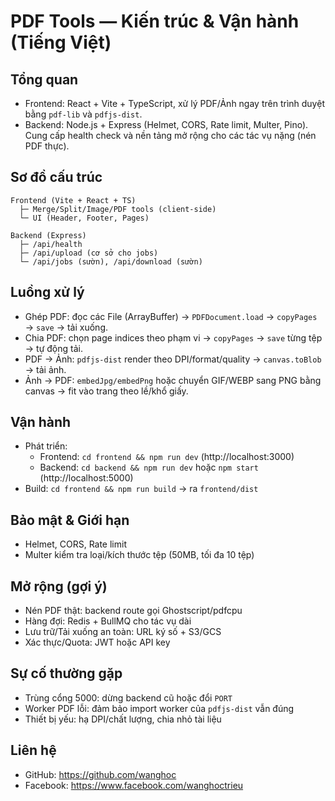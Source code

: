 # PDF Tools — Kiến trúc & Vận hành (Tiếng Việt)

## Tổng quan

- Frontend: React + Vite + TypeScript, xử lý PDF/Ảnh ngay trên trình duyệt bằng `pdf-lib` và `pdfjs-dist`.
- Backend: Node.js + Express (Helmet, CORS, Rate limit, Multer, Pino). Cung cấp health check và nền tảng mở rộng cho các tác vụ nặng (nén PDF thực).

## Sơ đồ cấu trúc

```
Frontend (Vite + React + TS)
  ├─ Merge/Split/Image/PDF tools (client-side)
  └─ UI (Header, Footer, Pages)

Backend (Express)
  ├─ /api/health
  ├─ /api/upload (cơ sở cho jobs)
  └─ /api/jobs (sườn), /api/download (sườn)
```

## Luồng xử lý

- Ghép PDF: đọc các File (ArrayBuffer) → `PDFDocument.load` → `copyPages` → `save` → tải xuống.
- Chia PDF: chọn page indices theo phạm vi → `copyPages` → `save` từng tệp → tự động tải.
- PDF → Ảnh: `pdfjs-dist` render theo DPI/format/quality → `canvas.toBlob` → tải ảnh.
- Ảnh → PDF: `embedJpg/embedPng` hoặc chuyển GIF/WEBP sang PNG bằng canvas → fit vào trang theo lề/khổ giấy.

## Vận hành

- Phát triển:
  - Frontend: `cd frontend && npm run dev` (http://localhost:3000)
  - Backend: `cd backend && npm run dev` hoặc `npm start` (http://localhost:5000)
- Build: `cd frontend && npm run build` → ra `frontend/dist`

## Bảo mật & Giới hạn

- Helmet, CORS, Rate limit
- Multer kiểm tra loại/kích thước tệp (50MB, tối đa 10 tệp)

## Mở rộng (gợi ý)

- Nén PDF thật: backend route gọi Ghostscript/pdfcpu
- Hàng đợi: Redis + BullMQ cho tác vụ dài
- Lưu trữ/Tải xuống an toàn: URL ký số + S3/GCS
- Xác thực/Quota: JWT hoặc API key

## Sự cố thường gặp

- Trùng cổng 5000: dừng backend cũ hoặc đổi `PORT`
- Worker PDF lỗi: đảm bảo import worker của `pdfjs-dist` vẫn đúng
- Thiết bị yếu: hạ DPI/chất lượng, chia nhỏ tài liệu

## Liên hệ

- GitHub: https://github.com/wanghoc
- Facebook: https://www.facebook.com/wanghoctrieu
